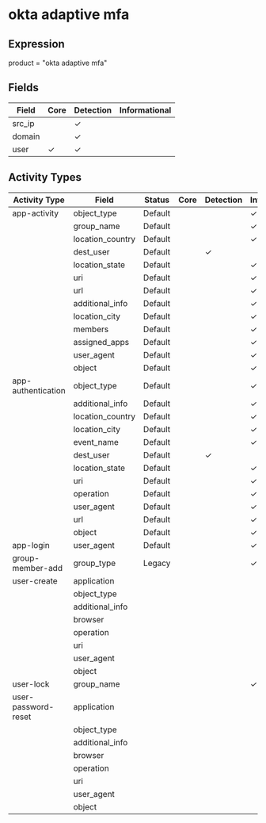 okta adaptive mfa
=================

Expression
----------

product = "okta adaptive mfa"

Fields
------

| Field  | Core     | Detection | Informational |
| ------ | -------- | --------- | ------------- |
| src_ip |          | &#10003;  |               |
| domain |          | &#10003;  |               |
| user   | &#10003; | &#10003;  |               |

Activity Types
--------------

| Activity Type       | Field            | Status  | Core | Detection | Informational |
| ------------------- | ---------------- | ------- | ---- | --------- | ------------- |
| app-activity        | object_type      | Default |      |           | &#10003;      |
|                     | group_name       | Default |      |           | &#10003;      |
|                     | location_country | Default |      |           | &#10003;      |
|                     | dest_user        | Default |      | &#10003;  |               |
|                     | location_state   | Default |      |           | &#10003;      |
|                     | uri              | Default |      |           | &#10003;      |
|                     | url              | Default |      |           | &#10003;      |
|                     | additional_info  | Default |      |           | &#10003;      |
|                     | location_city    | Default |      |           | &#10003;      |
|                     | members          | Default |      |           | &#10003;      |
|                     | assigned_apps    | Default |      |           | &#10003;      |
|                     | user_agent       | Default |      |           | &#10003;      |
|                     | object           | Default |      |           | &#10003;      |
| app-authentication  | object_type      | Default |      |           | &#10003;      |
|                     | additional_info  | Default |      |           | &#10003;      |
|                     | location_country | Default |      |           | &#10003;      |
|                     | location_city    | Default |      |           | &#10003;      |
|                     | event_name       | Default |      |           | &#10003;      |
|                     | dest_user        | Default |      | &#10003;  |               |
|                     | location_state   | Default |      |           | &#10003;      |
|                     | uri              | Default |      |           | &#10003;      |
|                     | operation        | Default |      |           | &#10003;      |
|                     | user_agent       | Default |      |           | &#10003;      |
|                     | url              | Default |      |           | &#10003;      |
|                     | object           | Default |      |           | &#10003;      |
| app-login           | user_agent       | Default |      |           | &#10003;      |
| group-member-add    | group_type       | Legacy  |      |           | &#10003;      |
| user-create         | application      |         |      |           |               |
|                     | object_type      |         |      |           |               |
|                     | additional_info  |         |      |           |               |
|                     | browser          |         |      |           |               |
|                     | operation        |         |      |           |               |
|                     | uri              |         |      |           |               |
|                     | user_agent       |         |      |           |               |
|                     | object           |         |      |           |               |
| user-lock           | group_name       |         |      |           | &#10003;      |
| user-password-reset | application      |         |      |           |               |
|                     | object_type      |         |      |           |               |
|                     | additional_info  |         |      |           |               |
|                     | browser          |         |      |           |               |
|                     | operation        |         |      |           |               |
|                     | uri              |         |      |           |               |
|                     | user_agent       |         |      |           |               |
|                     | object           |         |      |           |               |


